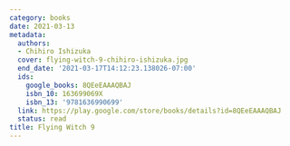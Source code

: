 ```yaml
---
category: books
date: 2021-03-13
metadata:
  authors:
  - Chihiro Ishizuka
  cover: flying-witch-9-chihiro-ishizuka.jpg
  end_date: '2021-03-17T14:12:23.138026-07:00'
  ids:
    google_books: 8QEeEAAAQBAJ
    isbn_10: 163699069X
    isbn_13: '9781636990699'
  link: https://play.google.com/store/books/details?id=8QEeEAAAQBAJ
  status: read
title: Flying Witch 9
---
```

